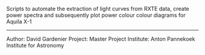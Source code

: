 Scripts to automate the extraction of light curves from RXTE data, create power
spectra and subsequently plot power colour colour diagrams for Aquila X-1

-----------------------
Author: David Gardenier
Project: Master Project
Institute: Anton Pannekoek Institute for Astronomy
